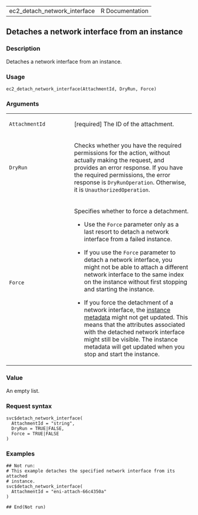 <table style="width: 100%;">
<tbody>
<tr class="odd">
<td>ec2_detach_network_interface</td>
<td style="text-align: right;">R Documentation</td>
</tr>
</tbody>
</table>

## Detaches a network interface from an instance

### Description

Detaches a network interface from an instance.

### Usage

    ec2_detach_network_interface(AttachmentId, DryRun, Force)

### Arguments

<table>
<colgroup>
<col style="width: 35%" />
<col style="width: 65%" />
</colgroup>
<tbody>
<tr class="odd">
<td><code
id="ec2_detach_network_interface_:_AttachmentId">AttachmentId</code></td>
<td><p>[required] The ID of the attachment.</p></td>
</tr>
<tr class="even">
<td><code id="ec2_detach_network_interface_:_DryRun">DryRun</code></td>
<td><p>Checks whether you have the required permissions for the action,
without actually making the request, and provides an error response. If
you have the required permissions, the error response is
<code>DryRunOperation</code>. Otherwise, it is
<code>UnauthorizedOperation</code>.</p></td>
</tr>
<tr class="odd">
<td><code id="ec2_detach_network_interface_:_Force">Force</code></td>
<td><p>Specifies whether to force a detachment.</p>
<ul>
<li><p>Use the <code>Force</code> parameter only as a last resort to
detach a network interface from a failed instance.</p></li>
<li><p>If you use the <code>Force</code> parameter to detach a network
interface, you might not be able to attach a different network interface
to the same index on the instance without first stopping and starting
the instance.</p></li>
<li><p>If you force the detachment of a network interface, the <a
href="https://docs.aws.amazon.com/AWSEC2/latest/UserGuide/ec2-instance-metadata.html">instance
metadata</a> might not get updated. This means that the attributes
associated with the detached network interface might still be visible.
The instance metadata will get updated when you stop and start the
instance.</p></li>
</ul></td>
</tr>
</tbody>
</table>

### Value

An empty list.

### Request syntax

    svc$detach_network_interface(
      AttachmentId = "string",
      DryRun = TRUE|FALSE,
      Force = TRUE|FALSE
    )

### Examples

    ## Not run: 
    # This example detaches the specified network interface from its attached
    # instance.
    svc$detach_network_interface(
      AttachmentId = "eni-attach-66c4350a"
    )

    ## End(Not run)
